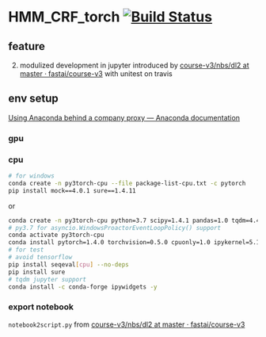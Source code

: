 # HMM_CRF_torch [![Build Status](https://travis-ci.com/xsthunder/HMM_CRF_torch.svg?branch=master)](https://travis-ci.com/xsthunder/HMM_CRF_torch)

## feature
2. modulized development in jupyter introduced by [course-v3/nbs/dl2 at master · fastai/course-v3](https://github.com/fastai/course-v3/tree/master/nbs/dl2) with unitest on travis

## env setup

[Using Anaconda behind a company proxy — Anaconda documentation](https://docs.anaconda.com/anaconda/user-guide/tasks/proxy/)

### gpu

### cpu

```bash
# for windows
conda create -n py3torch-cpu --file package-list-cpu.txt -c pytorch
pip install mock==4.0.1 sure==1.4.11
```

or
 
```bash
conda create -n py3torch-cpu python=3.7 scipy=1.4.1 pandas=1.0 tqdm=4.42 -y
# py3.7 for asyncio.WindowsProactorEventLoopPolicy() support
conda activate py3torch-cpu
conda install pytorch=1.4.0 torchvision=0.5.0 cpuonly=1.0 ipykernel=5.1.4 -c pytorch -y
# for test
# avoid tensorflow
pip install seqeval[cpu] --no-deps
pip install sure
# tqdm jupyter support
conda install -c conda-forge ipywidgets -y
```

### export notebook

`notebook2script.py` from [course-v3/nbs/dl2 at master · fastai/course-v3](https://github.com/fastai/course-v3/tree/master/nbs/dl2)
